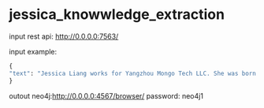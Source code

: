 # jessica_knowwledge_extraction


input rest api: http://0.0.0.0:7563/

input example:

```python
{
"text": "Jessica Liang works for Yangzhou Mongo Tech LLC. She was born in China and educated at Jiangsu University of Science and Technology. Jessica is a 23 years old Chinese girl."
}
```

outout neo4j:http://0.0.0.0:4567/browser/
password: neo4j1
